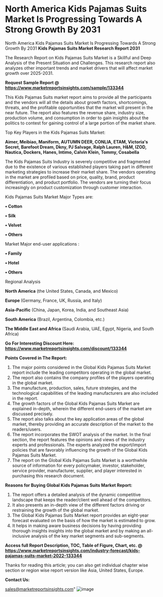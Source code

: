 # North America Kids Pajamas Suits Market Is Progressing Towards A Strong Growth By 2031
North America Kids Pajamas Suits Market Is Progressing Towards A Strong Growth By 2031
<strong>Kids Pajamas Suits Market Research Report 2031</strong>

The Research Report on Kids Pajamas Suits Market is a Skillful and Deep Analysis of the Present Situation and Challenges. This research report also analyzes other important trends and market drivers that will affect market growth over 2025-2031.

<strong>Request Sample Report @ <a href=https://www.marketreportsinsights.com/sample/133344>https://www.marketreportsinsights.com/sample/133344</a></strong>

This Kids Pajamas Suits market report aims to provide all the participants and the vendors will all the details about growth factors, shortcomings, threats, and the profitable opportunities that the market will present in the near future. The report also features the revenue share, industry size, production volume, and consumption in order to gain insights about the politics to contest for gaining control of a large portion of the market share.

Top Key Players in the Kids Pajamas Suits Market:

<strong>Aimer, Meibiao, Maniform, AUTUMN DEER, CONLIA, ETAM, Victoria's Secret, Barefoot Dream, Dkny, PJ Salvage, Ralph Lauren, H&M, IZOD, Nautica, Dockers, Hanes, Intimo, Calvin Klein, Tommy, Cosabella</strong>

The Kids Pajamas Suits Industry is severely competitive and fragmented due to the existence of various established players taking part in different marketing strategies to increase their market share. The vendors operating in the market are profiled based on price, quality, brand, product differentiation, and product portfolio. The vendors are turning their focus increasingly on product customization through customer interaction.

Kids Pajamas Suits Market Major Types are:

<strong>• Cotton

• Silk

• Velvet

• Others</strong>

Market Major end-user applications :

<strong>• Family

• Hotel

• Others</strong>

Regional Analysis

</u><strong><b>North America</b></strong> (the United States, Canada, and Mexico)

<strong><b>Europe </b></strong>(Germany, France, UK, Russia, and Italy)

<strong><b>Asia-Pacific</b></strong> (China, Japan, Korea, India, and Southeast Asia)

<strong><b>South America</b></strong> (Brazil, Argentina, Colombia, etc.)

<strong><b>The Middle East and Africa</b></strong> (Saudi Arabia, UAE, Egypt, Nigeria, and South Africa)

<strong>Go For Interesting Discount Here: <a href=https://www.marketreportsinsights.com/discount/133344>https://www.marketreportsinsights.com/discount/133344</a></strong>

<strong>Points Covered in The Report:</strong>
<ol>
  <li>The major points considered in the Global Kids Pajamas Suits Market report include the leading competitors operating in the global market.</li>
  <li>The report also contains the company profiles of the players operating in the global market.</li>
  <li>The manufacture, production, sales, future strategies, and the technological capabilities of the leading manufacturers are also included in the report.</li>
  <li>The growth factors of the Global Kids Pajamas Suits Market are explained in-depth, wherein the different end-users of the market are discussed precisely.</li>
  <li>The report also talks about the key application areas of the global market, thereby providing an accurate description of the market to the readers/users.</li>
  <li>The report incorporates the SWOT analysis of the market. In the final section, the report features the opinions and views of the industry experts and professionals. The experts analyzed the export/import policies that are favorably influencing the growth of the Global Kids Pajamas Suits Market.</li>
  <li>The report on the Global Kids Pajamas Suits Market is a worthwhile source of information for every policymaker, investor, stakeholder, service provider, manufacturer, supplier, and player interested in purchasing this research document.</li>
</ol>
<strong>Reasons for Buying Global Kids Pajamas Suits Market Report:</strong>

<ol>
  <li>The report offers a detailed analysis of the dynamic competitive landscape that keeps the reader/client well ahead of the competitors.</li>
  <li>It also presents an in-depth view of the different factors driving or restraining the growth of the global market.</li>
  <li>The Global Kids Pajamas Suits Market report provides an eight-year forecast evaluated on the basis of how the market is estimated to grow.</li>
  <li>It helps in making aware business decisions by having providing thorough insights insights into the global market and by making an all-inclusive analysis of the key market segments and sub-segments.</li>
</ol>
<strong>Access full Report Description, TOC, Table of Figure, Chart, etc. @ <a href=https://www.marketreportsinsights.com/industry-forecast/kids-pajamas-suits-market-2022-133344>https://www.marketreportsinsights.com/industry-forecast/kids-pajamas-suits-market-2022-133344</a></strong>


Thanks for reading this article; you can also get individual chapter wise section or region wise report version like Asia, United States, Europe.

<strong>Contact Us:</strong>

sales@marketreportsinsights.com"
![image](https://github.com/user-attachments/assets/af163a42-cd40-4d7e-b4a5-b3fc8f4cdbe0)

